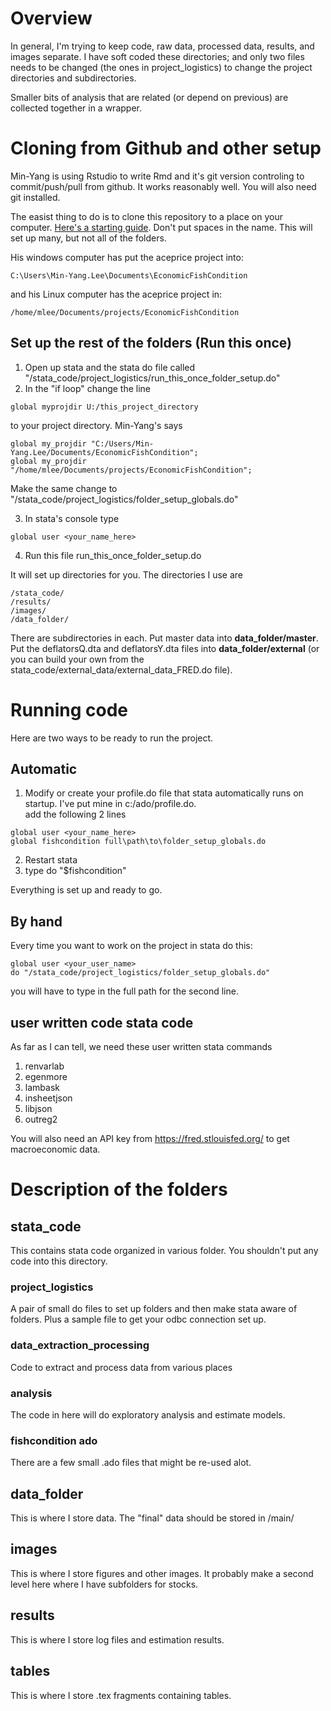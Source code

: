 # Overview
In general, I'm trying to keep code, raw data, processed data, results, and images separate.  I have soft coded these directories; and only two files needs to be changed (the ones in project_logistics) to change the project directories and subdirectories.

Smaller bits of analysis that are related (or depend on previous) are collected together in a wrapper.

# Cloning from Github and other setup
Min-Yang is using Rstudio to write Rmd and it's git version controling to commit/push/pull from github. It works reasonably well.  You will also need git installed.

The easist thing to do is to clone this repository to a place on your computer. [Here's a starting guide](https://cfss.uchicago.edu/setup/git-with-rstudio/).  Don't put spaces in the name.  This will set up many, but not all of the folders.

His windows computer has put the aceprice project into:
```
C:\Users\Min-Yang.Lee\Documents\EconomicFishCondition
```
and his Linux computer has the aceprice project in:
```
/home/mlee/Documents/projects/EconomicFishCondition
```

## Set up the rest of the folders (Run this once)

1. Open up stata and the stata do file called "/stata_code/project_logistics/run_this_once_folder_setup.do"
2. In the "if loop" change the line

```
global myprojdir U:/this_project_directory
```
to your project directory. Min-Yang's says

```
global my_projdir "C:/Users/Min-Yang.Lee/Documents/EconomicFishCondition";
global my_projdir "/home/mlee/Documents/projects/EconomicFishCondition";
```

Make the same change to "/stata_code/project_logistics/folder_setup_globals.do"

3. In stata's console type
```
global user <your_name_here>
```
4. Run this file run_this_once_folder_setup.do

It will set up directories for you. The directories I use are
```
/stata_code/
/results/
/images/
/data_folder/
```
There are subdirectories in each. Put master data into **data_folder/master**.  Put the deflatorsQ.dta and deflatorsY.dta files into **data_folder/external** (or you can build your own from the stata_code/external_data/external_data_FRED.do file).


# Running code
Here are two ways to be ready to run the project.

## Automatic
1.  Modify or create your profile.do file that stata automatically runs on startup.  I've put mine in c:/ado/profile.do.  
add the following 2 lines

```
global user <your_name_here>
global fishcondition full\path\to\folder_setup_globals.do 
```
2. Restart stata
3. type do "$fishcondition"

Everything is set up and ready to go.

## By hand
Every time you want to work on the project in stata do this:
```
global user <your_user_name>
do "/stata_code/project_logistics/folder_setup_globals.do"
```
you will have to type in the full path for the second line.




## user written code stata code
As far as I can tell, we need these user written stata commands

1. renvarlab
1. egenmore
1. lambask
1. insheetjson
1. libjson
1. outreg2

You will also need an API key from https://fred.stlouisfed.org/ to get macroeconomic data.

# Description of the folders

## stata_code
This contains stata code organized in various folder. You shouldn't put any code into this directory.

### project_logistics
A pair of small do files to set up folders and then make stata aware of folders.  Plus a sample file to get your odbc connection set up.

### data_extraction_processing
Code to extract and process data from various places

### analysis
The code in here will do exploratory analysis and estimate models.

### fishcondition ado
There are a few small .ado files that might be re-used alot. 

## data_folder
This is where I store data.  The "final" data should be stored in /main/

## images
This is where I store figures and other images.  It probably make a second level here where I have subfolders for stocks.

## results
This is where I store log files and estimation results.



## tables
This is where I store .tex fragments containing tables.
